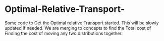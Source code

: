 # Optimal-Relative-Transport-
Some code to Get the Optimal relative Transport started. This will be slowly updated if needed.
We are merging to concepts to find the Total cost of Finding the cost of moving any two distributions together. 

